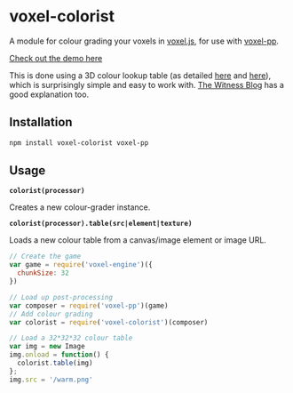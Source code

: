 # voxel-colorist #

A module for colour grading your voxels in [voxel.js](http://voxeljs.com), for
use with [voxel-pp](http://github.com/hughsk/voxel-pp).

[Check out the demo here](http://hughsk.github.com/voxel-colorist/demo)

This is done using a 3D colour lookup table (as detailed
[here](http://youtu.be/rfQ8rKGTVlg?t=24m31s)
and [here](http://http.developer.nvidia.com/GPUGems2/gpugems2_chapter24.html)),
which is surprisingly simple and easy to work with.
[The Witness Blog](http://the-witness.net/news/2012/08/fun-with-in-engine-color-grading/) has a good explanation too.

## Installation ##

``` bash
npm install voxel-colorist voxel-pp
```

## Usage ##

**`colorist(processor)`**

Creates a new colour-grader instance.

**`colorist(processor).table(src|element|texture)`**

Loads a new colour table from a canvas/image element or image URL.

``` javascript
// Create the game
var game = require('voxel-engine')({
  chunkSize: 32
})

// Load up post-processing
var composer = require('voxel-pp')(game)
// Add colour grading
var colorist = require('voxel-colorist')(composer)

// Load a 32*32*32 colour table
var img = new Image
img.onload = function() {
  colorist.table(img)
};
img.src = '/warm.png'
```



